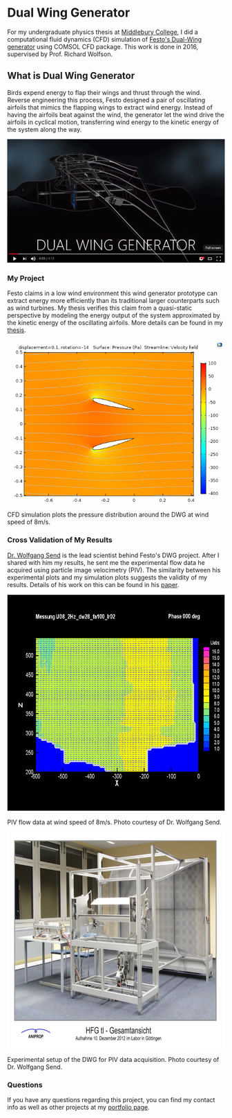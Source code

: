 # Dual Wing Generator

For my undergraduate physics thesis at [Middlebury College](www.middlebury.edu), I did a computational fluid dynamics (CFD) simulation of [Festo's Dual-Wing generator](https://www.festo.com/group/en/cms/10222.htm) using COMSOL CFD package. This work is done in 2016, supervised by Prof. Richard Wolfson.


## What is Dual Wing Generator

Birds expend energy to flap their wings and thrust through the wind. Reverse engineering this process, Festo designed a pair of oscillating airfoils that mimics the flapping wings to extract wind energy. Instead of having the airfoils beat against the wind, the generator let the wind drive the airfoils in cyclical motion, transferring wind energy to the kinetic energy of the system along the way.

[![dwg_video_cue](image/dwg_video_cue.png)](https://www.youtube.com/watch?v=qrh0BfwiYP8)


### My Project

Festo claims in a low wind environment this wind generator prototype can extract energy more efficiently than its traditional larger counterparts such as wind turbines. My thesis verifies this claim from a quasi-static perspective by modeling the energy output of the system approximated by the kinetic energy of the oscillating airfoils. More details can be found in my [thesis](felix_thesis.pdf).

![CFD_results](image/DWG_animation_2.gif)
<!-- <img src="image/DWG_animation_2.gif" width="650" height="500" /> -->

CFD simulation plots the pressure distribution around the DWG at wind speed of 8m/s.


### Cross Validation of My Results

[Dr. Wolfgang Send](http://www.aniprop.de/dlrhp) is the lead scientist behind Festo's DWG project. After I shared with him my results, he sent me the experimental flow data he acquired using particle image velocimetry (PIV). The similarity between his experimental plots and my simulation plots suggests the validity of my results. Details of his work on this can be found in his [paper](http://link.springer.com/chapter/10.1007/978-3-319-27279-5_77).

<!-- ![PIV_results](image/U08_2Hz_dw28_fa100_lr02_v_uabs_t015.gif) -->
<img src="image/U08_2Hz_dw28_fa100_lr02_v_uabs_t015.gif" width="650" height="500" />

PIV flow data at wind speed of 8m/s. Photo courtesy of Dr. Wolfgang Send.

<!-- ![experiment_setup](image/HFGtl_Gesamtansicht_mitTitel_web.jpg) -->
<img src="image/HFGtl_Gesamtansicht_mitTitel_web.jpg" width="650" height="500" />

Experimental setup of the DWG for PIV data acquisition. Photo courtesy of Dr. Wolfgang Send.


### Questions

If you have any questions regarding this project, you can find my contact info as well as other projects at my [portfolio page]().

